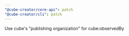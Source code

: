 ```yaml
---
"@cube-creator/core-api": patch
"@cube-creator/cli": patch
---
```


Use cube's "publishing organization" for cube:observedBy
